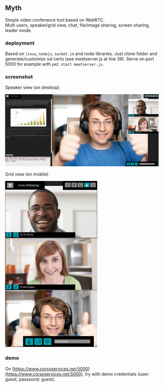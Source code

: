 ## Myth
Simple video conference tool based on WebRTC.  
Multi users, speaker/grid view, chat, file/image sharing, screen sharing, leader mode.
  
### deployment
Based on ```linux```, ```nodejs```, ```socket.io``` and node libraries.
Just clone folder and generate/customize ssl certs (see meetserver.js at line 36).
Serve on port 5000 for example with ```pm2 start meetserver.js```.

### screenshot

Speaker view (on desktop)

<img src="/served/images/screenshot2.png" width="500" />

Grid view (on mobile)

<img src="/served/images/screenshot3.png" width="300" />

### demo

On [https://www.corsoservices.net:5000](https://www.corsoservices.net:5000), try with demo credentials (user: guest, password: guest).